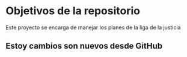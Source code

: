 # Objetivos de la repositorio

Este proyecto se encarga de manejar los planes de la liga de la justicia

## Estoy cambios son nuevos desde GitHub
